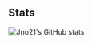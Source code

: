 ## Stats

![Jno21's GitHub stats](https://github-readme-stats.vercel.app/api?username=Jno21&count_private=true&show_icons=true)
